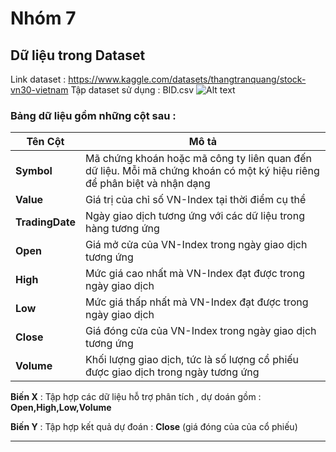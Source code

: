 # Nhóm 7
## Dữ liệu trong Dataset
Link dataset : https://www.kaggle.com/datasets/thangtranquang/stock-vn30-vietnam
Tập dataset sử dụng : BID.csv
![Alt text](image.png)

### Bảng dữ liệu gồm những cột sau :

| Tên Cột         | Mô tả                                                                                                                   |
| --------------- | ----------------------------------------------------------------------------------------------------------------------- |
| **Symbol**      | Mã chứng khoán hoặc mã công ty liên quan đến dữ liệu. Mỗi mã chứng khoán có một ký hiệu riêng để phân biệt và nhận dạng |
| **Value**       | Giá trị của chỉ số VN-Index tại thời điểm cụ thể                                                                        |
| **TradingDate** | Ngày giao dịch tương ứng với các dữ liệu trong hàng tương ứng                                                           |
| **Open**        | Giá mở cửa của VN-Index trong ngày giao dịch tương ứng                                                                  |
| **High**        | Mức giá cao nhất mà VN-Index đạt được trong ngày giao dịch                                                              |
| **Low**         | Mức giá thấp nhất mà VN-Index đạt được trong ngày giao dịch                                                             |
| **Close**       | Giá đóng cửa của VN-Index trong ngày giao dịch tương ứng                                                                |
| **Volume**      | Khối lượng giao dịch, tức là số lượng cổ phiếu được giao dịch trong ngày tương ứng                                      |

**Biến X** : Tập hợp các dữ liệu hỗ trợ phân tích , dự doán gồm : **Open,High,Low,Volume**

**Biến Y** : Tập hợp kết quả dự đoán : **Close** (giá đóng của của cổ phiếu)

---

